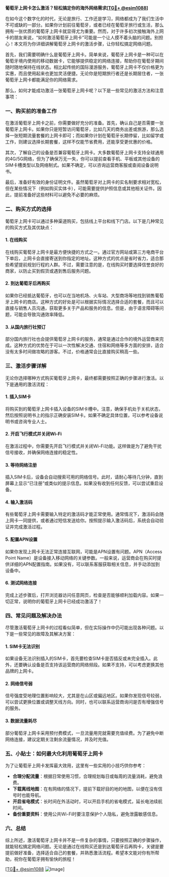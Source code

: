 **葡萄牙上网卡怎么激活？轻松搞定你的海外网络需求[[TG💪+ @esim1088](https://t.me/s/esim1088)]**

在如今这个数字化的时代，无论是旅行、工作还是学习，网络都成为了我们生活中不可或缺的一部分。如果你计划前往葡萄牙，或者已经在葡萄牙旅行或生活，那么拥有一张优质的葡萄牙上网卡就显得尤为重要。然而，对于许多初次接触海外上网卡的朋友来说，“如何激活葡萄牙上网卡”可能是一个让人摸不着头脑的问题。别担心！本文将为你详细讲解葡萄牙上网卡的激活步骤，让你轻松搞定网络问题。

首先，我们需要明确什么是葡萄牙上网卡。简单来说，葡萄牙上网卡是一种可以在葡萄牙境内使用的移动数据卡，它能够提供稳定的网络连接，帮助你在葡萄牙期间随时随地保持在线状态。相比起传统的国际漫游服务，葡萄牙上网卡不仅价格更为实惠，而且使用起来也更加灵活便捷。无论你是短期旅行者还是长期居住者，一张葡萄牙上网卡都能满足你的网络需求。

那么，如何才能成功激活一张葡萄牙上网卡呢？以下是一些常见的激活方法和注意事项：

### **一、购买前的准备工作**
在激活葡萄牙上网卡之前，你需要做好充分的准备。首先，确认自己是否需要一张葡萄牙上网卡。如果你只是短暂访问葡萄牙，比如几天的商务出差或旅游，那么选择一张短期流量套餐的上网卡即可；而如果你计划在葡萄牙长期停留，比如留学或工作，则建议选择长期套餐，这样不仅能节省费用，还能享受更优惠的价格。

其次，了解自己的设备是否兼容葡萄牙上网卡。大多数葡萄牙上网卡支持全球通用的4G/5G网络，但为了确保万无一失，你可以提前查看手机、平板或其他设备的SIM卡槽类型以及网络制式。如果不确定，可以咨询运营商客服或查阅设备说明书。

最后，准备好有效的身份证明文件。虽然葡萄牙对上网卡的实名制要求相对宽松，但在某些情况下（例如购买实体卡），可能需要提供护照信息或其他相关证件。因此，提前准备好这些材料可以避免不必要的麻烦。

### **二、购买方式的选择**
葡萄牙上网卡可以通过多种渠道购买，包括线上平台和线下门店。以下是几种常见的购买方式及其优缺点：

#### **1. 在线购买**
在线购买葡萄牙上网卡是最方便快捷的方式之一。通过官方网站或第三方电商平台下单后，上网卡会直接寄送到你指定的地址。这种方式的优点是省时省力，适合那些希望提前规划行程的人群。不过，需要注意的是，在线购买时要选择信誉良好的商家，以防止买到假货或遇到售后服务问题。

#### **2. 到达葡萄牙后再购买**
如果你已经抵达葡萄牙，也可以在当地机场、火车站、大型商场等地找到销售葡萄牙上网卡的商店。这种方式的好处是可以根据实际情况选择合适的套餐，而且可以直接与销售人员沟通，获取更多关于产品和服务的信息。但是，由于语言障碍等问题，可能会导致沟通效率降低。

#### **3. 从国内旅行社预订**
部分国内旅行社也会提供葡萄牙上网卡的服务，通常是通过合作的境外运营商来完成。这种方式的优势在于可以一次性解决交通、住宿和网络等多方面的安排，适合没有太多时间做攻略的游客。不过，价格通常会比直接购买稍高一些。

### **三、激活步骤详解**
无论你选择哪种方式购买葡萄牙上网卡，最终都需要按照正确的步骤进行激活。以下是通用的激活流程：

#### **1. 插入SIM卡**
将购买到的葡萄牙上网卡插入设备的SIM卡槽中。注意，确保手机处于关机状态，然后按照说明书上的指示正确安装SIM卡。如果不确定具体位置，可以参考设备说明书或咨询专业人士。

#### **2. 开启飞行模式并关闭Wi-Fi**
在激活过程中，你需要先开启飞行模式并关闭Wi-Fi功能。这样做是为了避免干扰信号接收，并确保网络连接的稳定性。

#### **3. 等待网络注册**
插入SIM卡后，设备会自动搜索可用的网络信号。此时，请耐心等待几分钟，直到屏幕上显示“已注册”或类似的提示信息。如果没有收到任何反馈，可以尝试重启设备。

#### **4. 输入激活码**
有些葡萄牙上网卡需要输入特定的激活码才能正常使用。通常情况下，激活码会随上网卡一同提供，或者通过短信发送给你。按照提示输入激活码后，系统会自动验证并完成激活过程。

#### **5. 配置APN设置**
如果你发现上网卡无法正常连接互联网，可能是APN设置有问题。APN（Access Point Name）是设备接入移动网络的关键参数。一般来说，运营商会在购买时提供详细的APN配置指南。如果没有，可以联系客服获取相关信息，并手动添加到设备中。

#### **6. 测试网络连接**
完成上述步骤后，打开浏览器访问任意网页，检查是否能够顺利加载内容。如果一切正常，说明你的葡萄牙上网卡已经成功激活了！

### **四、常见问题及解决办法**
尽管激活葡萄牙上网卡的过程看似简单，但在实际操作中仍可能出现各种问题。以下是一些常见的故障及其解决方案：

#### **1. SIM卡无法识别**
如果设备无法识别插入的SIM卡，首先要检查SIM卡是否插反或未完全插入。此外，还要确认设备是否支持该运营商的网络频段。如果不支持，可以考虑更换其他品牌的上网卡。

#### **2. 网络信号弱**
信号强度受地理位置影响较大，尤其是在山区或偏远地区。如果你发现信号较弱，可以尝试更换位置或调整天线方向。同时，也可以联系运营商询问是否有增强信号的服务。

#### **3. 数据流量耗尽**
部分葡萄牙上网卡采用预付费模式，一旦流量用完就需要充值续费。为了避免中断网络连接，建议定期关注剩余流量情况，并及时充值。

### **五、小贴士：如何最大化利用葡萄牙上网卡**
为了让葡萄牙上网卡发挥最大效用，这里有一些实用的小技巧供你参考：

- **合理分配流量**：根据日常使用习惯，合理规划每日或每周的流量消耗，避免浪费。
- **下载离线地图**：在有网络的情况下，提前下载好目的地的地图，以便在没有信号时也能导航。
- **开启省电模式**：长时间在外活动时，可以开启手机的省电模式，延长电池续航时间。
- **备份重要资料**：使用公共Wi-Fi时要注意保护个人隐私，避免泄露敏感信息。

### **六、总结**
综上所述，激活葡萄牙上网卡并不是一件复杂的事情，只要按照正确的步骤操作，就能轻松搞定网络问题。无论是通过在线购买还是到达葡萄牙后再购卡，关键是要提前做好准备，选择适合自己的套餐，并熟悉激活流程。希望本文能对你有所帮助，祝你在葡萄牙拥有愉快的旅程！

[[TG💪+ @esim1088](https://t.me/s/esim1088) ![Image](https://i.postimg.cc/4NQfJmqS/Snipaste-2025-05-13-00-14-12.png)]